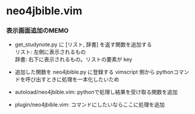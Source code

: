 # neo4jbible.vim


### 表示画面追加のMEMO
- get_studynote.py に [リスト, 辞書] を返す関数を追加する  
リスト: 左側に表示されるもの  
辞書:  右下に表示されるもの。リストの要素が key  


- 追加した関数を neo4jbible.py に登録する
 vimscript 側から pythonコマンドを呼び出すときに処理を一本化したいため  
 
- autoload/neo4jbible.vim: pythonで処理し結果を受け取る関数を追加

- plugin/neo4jbible.vim: コマンドにしたいならここに処理を追加


